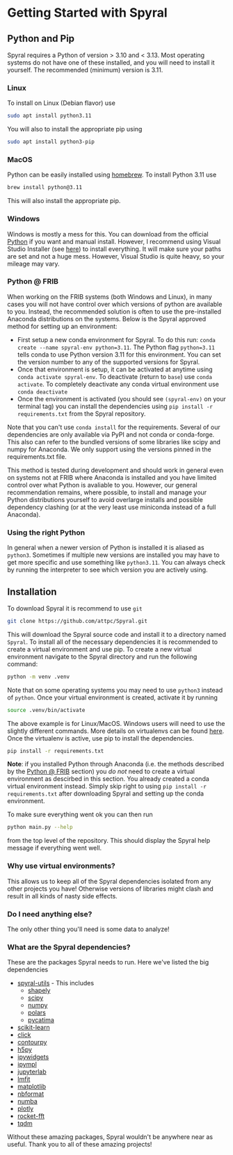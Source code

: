 # Getting Started with Spyral

## Python and Pip

Spyral requires a Python of version > 3.10 and < 3.13. Most operating systems do not have one of these installed, and you will need to install it yourself. The recommended (minimum) version is 3.11.

### Linux

To install on Linux (Debian flavor) use

```bash
sudo apt install python3.11
```

You will also to install the appropriate pip using

```bash
sudo apt install python3-pip
```

### MacOS

Python can be easily installed using [homebrew](https://brew.sh/). To install Python 3.11 use

```bash
brew install python@3.11
```

This will also install the appropriate pip.

### Windows

Windows is mostly a mess for this. You can download from the official [Python](https://www.python.org/downloads/windows/) if you want and manual install. However, I recommend using Visual Studio Installer (see [here](https://learn.microsoft.com/en-us/visualstudio/install/install-visual-studio?view=vs-2022)) to install everything. It will make sure your paths are set and not a huge mess. However, Visual Studio is quite heavy, so your mileage may vary.

### Python @ FRIB

When working on the FRIB systems (both Windows and Linux), in many cases you will not have control over which versions of python are available to you. Instead, the recommended solution is often to use the pre-installed Anaconda distributions on the systems. Below is the Spyral approved method for setting up an environment:

- First setup a new conda environment for Spyral. To do this run: `conda create --name spyral-env python=3.11`. The Python flag `python=3.11` tells conda to use Python version 3.11 for this environment. You can set the version number to any of the supported versions for Spyral.
- Once that environment is setup, it can be activated at anytime using `conda activate spyral-env`. To deactivate (return to `base`) use `conda activate`. To completely deactivate any conda virtual environment use `conda deactivate`
- Once the environment is activated (you should see `(spyral-env)` on your terminal tag) you can install the dependencies using `pip install -r requirements.txt` from the Spyral repository.

Note that you can't use `conda install` for the requirements. Several of our dependencies are only available via PyPI and not conda or conda-forge. This also can refer to the bundled versions of some libraries like scipy and numpy for Anaconda. We only support using the versions pinned in the requirements.txt file.

This method is tested during development and should work in general even on systems not at FRIB where Anaconda is installed and you have limited control over what Python is avaliable to you. However, our general recommendation remains, where possible, to install and manage your Python distributions yourself to avoid overlarge installs and possible dependency clashing (or at the very least use miniconda instead of a full Anaconda).

### Using the right Python

In general when a newer version of Python is installed it is aliased as `python3`. Sometimes if multiple new versions are installed you may have to get more specific and use something like `python3.11`. You can always check by running the interpreter to see which version you are actively using.

## Installation

To download Spyral it is recommend to use `git`

```bash
git clone https://github.com/attpc/Spyral.git
```

This will download the Spyral source code and install it to a directory named `Spyral`. To install all of the necessary dependencies it is recommended to create a virtual environment and use pip. To create a new virtual environment navigate to the Spyral directory and run the following command:

```bash
python -m venv .venv
```

Note that on some operating systems you may need to use `python3` instead of `python`. Once your virtual environment is created, activate it by running

```bash
source .venv/bin/activate
```

The above example is for Linux/MacOS. Windows users will need to use the slightly different commands. More details on virtualenvs can be found [here](https://docs.python.org/3/library/venv.html). Once the virtualenv is active, use pip to install the dependencies.

```bash
pip install -r requirements.txt
```

**Note**: if you installed Python through Anaconda (i.e. the methods described by the [Python @ FRIB](#python-frib) section) you *do not* need to create a virtual environment as descirbed in this section. You already created a conda virtual environment instead. Simply skip right to using `pip install -r requirements.txt` after downloading Spyral and setting up the conda environment.

To make sure everything went ok you can then run

```bash
python main.py --help
```

from the top level of the repository. This should display the Spyral help message if everything went well.

### Why use virtual environments?

This allows us to keep all of the Spyral dependencies isolated from any other projects you have! Otherwise versions of libraries might clash and result in all kinds of nasty side effects.

### Do I need anything else?

The only other thing you'll need is some data to analyze!

### What are the Spyral dependencies?

These are the packages Spyral needs to run. Here we've listed the big dependencies

- [spyral-utils](https://github.com/gwm17/spyral-utils/) - This includes
  - [shapely](https://shapely.readthedocs.io/en/stable/manual.html)
  - [scipy](https://scipy.org/)
  - [numpy](https://numpy.org/)
  - [polars](https://pola.rs)
  - [pycatima](https://github.com/hrosiak/pycatima)
- [scikit-learn](https://scikit-learn.org/stable/)
- [click](https://click.palletsprojects.com/en/8.1.x/)
- [contourpy](https://contourpy.readthedocs.io/en/v1.2.0/)
- [h5py](https://www.h5py.org/)
- [ipywidgets](https://ipywidgets.readthedocs.io/en/stable/)
- [ipympl](https://matplotlib.org/ipympl/)
- [jupyterlab](https://jupyter.org/)
- [lmfit](https://lmfit.github.io/lmfit-py/)
- [matplotlib](https://matplotlib.org/)
- [nbformat](https://nbformat.readthedocs.io/en/latest/)
- [numba](https://numba.readthedocs.io/en/stable/)
- [plotly](https://plotly.com/)
- [rocket-fft](https://pypi.org/project/rocket-fft/)
- [tqdm](https://github.com/tqdm/tqdm)

Without these amazing packages, Spyral wouldn't be anywhere near as useful. Thank you to all of these amazing projects!
